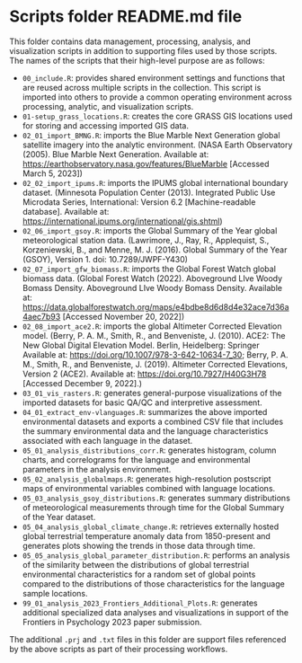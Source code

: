 # Scripts folder README.md file

This folder contains data management, processing, analysis, and visualization scripts in addition to supporting files used by those scripts. The names of the scripts that their high-level purpose are as follows:

* `00_include.R`: provides shared environment settings and functions that are reused across multiple scripts in the collection. This script is imported into others to provide a common operating environment across processing, analytic, and visualization scripts.
* `01-setup_grass_locations.R`: creates the core GRASS GIS locations used for storing and accessing imported GIS data. 
* `02_01_import_BMNG.R`: imports the Blue Marble Next Generation global satellite imagery into the analytic environment. (NASA Earth Observatory (2005). Blue Marble Next Generation. Available at: https://earthobservatory.nasa.gov/features/BlueMarble [Accessed March 5, 2023])
* `02_02_import_ipums.R`: imports the IPUMS global international boundary dataset. (Minnesota Population Center (2013). Integrated Public Use Microdata Series, International: Version 6.2 [Machine-readable database]. Available at: https://international.ipums.org/international/gis.shtml)
* `02_06_import_gsoy.R`: imports the Global Summary of the Year global meteorological station data. (Lawrimore, J., Ray, R., Applequist, S., Korzeniewski, B., and Menne, M. J. (2016). Global Summary of the Year (GSOY), Version 1. doi: 10.7289/JWPF-Y430)
* `02_07_import_gfw_biomass.R`: imports the Global Forest Watch global biomass data. (Global Forest Watch (2022). Aboveground LIve Woody Bomass Density. Aboveground LIve Woody Bomass Density. Available at: https://data.globalforestwatch.org/maps/e4bdbe8d6d8d4e32ace7d36a4aec7b93 [Accessed November 20, 2022])
* `02_08_import_ace2.R`: imports the global Altimeter Corrected Elevation model. (Berry, P. A. M., Smith, R., and Benveniste, J. (2010). ACE2: The New Global Digital Elevation Model. Berlin, Heidelberg: Springer Available at: https://doi.org/10.1007/978-3-642-10634-7_30; Berry, P. A. M., Smith, R., and Benveniste, J. (2019). Altimeter Corrected Elevations, Version 2 (ACE2). Available at: https://doi.org/10.7927/H40G3H78 [Accessed December 9, 2022].)
* `03_01_vis_rasters.R`: generates general-purpose visualizations of the imported datasets for basic QA/QC and interpretive assessment. 
* `04_01_extract_env-vlanguages.R`: summarizes the above imported environmental datasets and exports a combined CSV file that includes the summary environmental data and the language characteristics associated with each language in the dataset. 
* `05_01_analysis_distributions_corr.R`: generates histogram, column charts, and correlograms for the language and environmental parameters in the analysis environment. 
* `05_02_analysis_globalmaps.R`: generates high-resolution postscript maps of environmental variables combined with language locations. 
* `05_03_analysis_gsoy_distributions.R`: generates summary distributions of meteorological measurements through time for the Global Summary of the Year dataset. 
* `05_04_analysis_global_climate_change.R`: retrieves externally hosted global terrestrial temperature anomaly data from 1850-present and generates plots showing the trends in those data through time.
* `05_05_analysis_global_parameter_distribution.R`: performs an analysis of the similarity between the distributions of global terrestrial environmental characteristics for a random set of global points compared to the distributions of those characteristics for the language sample locations. 
* `99_01_analysis_2023_Frontiers_Additional_Plots.R`: generates additional specialized data analyses and visualizations in support of the Frontiers in Psychology 2023 paper submission. 

The additional `.prj` and `.txt` files in this folder are support files referenced by the above scripts as part of their processing workflows. 
